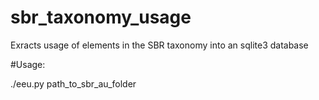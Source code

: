 # sbr_taxonomy_usage

Exracts usage of elements in the SBR taxonomy into an sqlite3 database

#Usage:

./eeu.py path_to_sbr_au_folder

